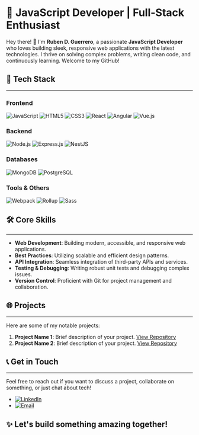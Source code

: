 # 🚀 JavaScript Developer | Full-Stack Enthusiast

Hey there! 👋 I'm **Ruben D. Guerrero**, a passionate **JavaScript Developer** who loves building sleek, responsive web applications with the latest technologies. I thrive on solving complex problems, writing clean code, and continuously learning. Welcome to my GitHub!

## 💼 **Tech Stack**
---

### Frontend
![JavaScript](https://img.shields.io/badge/JavaScript-F7DF1E?style=for-the-badge&logo=javascript&logoColor=black)
![HTML5](https://img.shields.io/badge/HTML5-E34F26?style=for-the-badge&logo=html5&logoColor=white)
![CSS3](https://img.shields.io/badge/CSS3-1572B6?style=for-the-badge&logo=css3&logoColor=white)
![React](https://img.shields.io/badge/React-61DAFB?style=for-the-badge&logo=react&logoColor=black)
![Angular](https://img.shields.io/badge/Angular-DD0031?style=for-the-badge&logo=angular&logoColor=white)
![Vue.js](https://img.shields.io/badge/Vue.js-4FC08D?style=for-the-badge&logo=vuedotjs&logoColor=white)

### Backend
![Node.js](https://img.shields.io/badge/Node.js-339933?style=for-the-badge&logo=node.js&logoColor=white)
![Express.js](https://img.shields.io/badge/Express.js-000000?style=for-the-badge&logo=express&logoColor=white)
![NestJS](https://img.shields.io/badge/NestJS-E0234E?style=for-the-badge&logo=nestjs&logoColor=white)

### Databases
![MongoDB](https://img.shields.io/badge/MongoDB-47A248?style=for-the-badge&logo=mongodb&logoColor=white)
![PostgreSQL](https://img.shields.io/badge/PostgreSQL-4169E1?style=for-the-badge&logo=postgresql&logoColor=white)

### Tools & Others
![Webpack](https://img.shields.io/badge/Webpack-8DD06F?style=for-the-badge&logo=webpack&logoColor=black)
![Rollup](https://img.shields.io/badge/Rollup-EC4A3F?style=for-the-badge&logo=rollup.js&logoColor=white)
![Sass](https://img.shields.io/badge/Sass-CC6699?style=for-the-badge&logo=sass&logoColor=white)

## 🛠️ **Core Skills**
---
- **Web Development**: Building modern, accessible, and responsive web applications.
- **Best Practices**: Utilizing scalable and efficient design patterns.
- **API Integration**: Seamless integration of third-party APIs and services.
- **Testing & Debugging**: Writing robust unit tests and debugging complex issues.
- **Version Control**: Proficient with Git for project management and collaboration.

## 🌐 **Projects**
---
Here are some of my notable projects:
1. **Project Name 1**: Brief description of your project. [View Repository](#)
2. **Project Name 2**: Brief description of your project. [View Repository](#)

## 📞 **Get in Touch**
---
Feel free to reach out if you want to discuss a project, collaborate on something, or just chat about tech!

- [![LinkedIn](https://img.shields.io/badge/LinkedIn-%230077B5.svg?style=for-the-badge&logo=linkedin&logoColor=white)](https://www.linkedin.com/in/ruben-d-guerrero-n-9276bb195/)
- [![Email](https://img.shields.io/badge/Email-D14836?style=for-the-badge&logo=gmail&logoColor=white)](mailto:rudargeneira@gmail.com)

## ✨ **Let's build something amazing together!**

